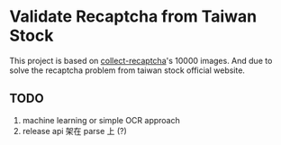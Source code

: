 # Validate Recaptcha from Taiwan Stock

This project is based on [collect-recaptcha](https://github.com/Asoul/collect-recaptcha)'s 10000 images. And due to solve the recaptcha problem from taiwan stock official website.

## TODO

1. machine learning or simple OCR approach
2. release api 架在 parse 上 (?)